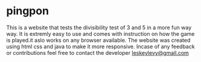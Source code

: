 # pingpon
This is a website that tests the divisibility test of 3 and 5 in a more fun way way.
It is extremly easy to use and comes with instruction on how the game is played.it aslo works on any browser available.
The website was created using html css and java to make it more responsive.
Incase of any feedback or contributions feel free to contact the developer leskeylevy@gmail.com
